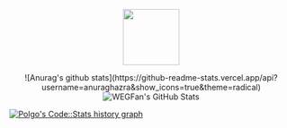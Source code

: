 <div align="center">
 <br>
  <br>
  <br>
    <img width="100" height="100" src="https://i.pinimg.com/originals/5c/f9/d5/5cf9d53f1f2b13933b54b8180a7a1450.gif" />

  <br>
  <p>

  </p>

  <p>
![Anurag's github stats](https://github-readme-stats.vercel.app/api?username=anuraghazra&show_icons=true&theme=radical)

  <img src="https://github-readme-stats.vercel.app/api?username=WEGFan&show_icons=true&count_private=true" alt="WEGFan's GitHub Stats" />
  
  </div>


<a href="https://codestats.net/users/Polgo">
  <img src='https://codestats-readme.wegfan.cn/history-graph/Polgo?width=850&height=300&timezone=08:00&history_days=21&max_languages=9&language_colors=["3e4053","f15854","5da5da","faa43a","60bd68","f17cb0","b2912f","decf3f","b276b2","808080"]' alt="Polgo's Code::Stats history graph" />
</a>
